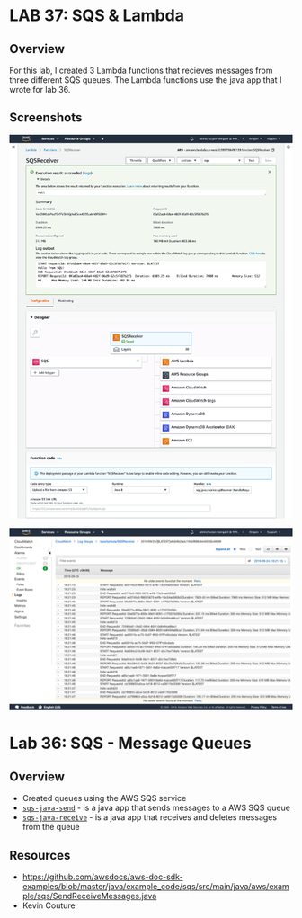# LAB 37: SQS & Lambda

## Overview

For this lab, I created 3 Lambda functions that recieves messages from three different SQS queues. The Lambda functions use the java app that I wrote for lab 36.

## Screenshots

![test](https://github.com/janiekyu/message-queues/blob/master/assets/test.png)

![Logs](https://github.com/janiekyu/message-queues/blob/master/assets/logs.png)

# Lab 36: SQS - Message Queues

## Overview
- Created queues using the AWS SQS service
- [```sqs-java-send```](https://github.com/janiekyu/message-queues/tree/master/sqs-java-send/src/main/java/sqs/java/send) - is a java app that sends messages to a AWS SQS queue
- [```sqs-java-receive```](https://github.com/janiekyu/message-queues/tree/master/sqs-java-receive/src/main/java/sqs/java/receive) - is a java app that receives and deletes messages from the queue

## Resources
- https://github.com/awsdocs/aws-doc-sdk-examples/blob/master/java/example_code/sqs/src/main/java/aws/example/sqs/SendReceiveMessages.java
- Kevin Couture


